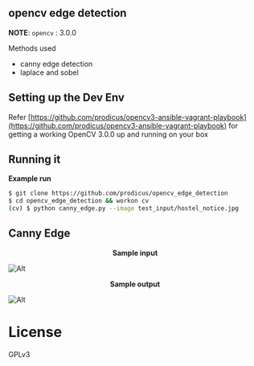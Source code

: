 ## opencv edge detection

**NOTE**: `opencv` : 3.0.0

Methods used
- canny edge detection 
- laplace and sobel

## Setting up the Dev Env

Refer [https://github.com/prodicus/opencv3-ansible-vagrant-playbook](https://github.com/prodicus/opencv3-ansible-vagrant-playbook) for getting a working OpenCV 3.0.0 up and running on your box

## Running it

**Example run**

```bash
$ git clone https://github.com/prodicus/opencv_edge_detection 
$ cd opencv_edge_detection && workon cv
(cv) $ python canny_edge.py --image test_input/hostel_notice.jpg
```

## Canny Edge


<p align="center">
    <b>Sample input</b>
</p>

![Alt](https://github.com/prodicus/opencv_edge_detection/raw/master/test_input/win_frnds_blue.jpg)


<p align="center">
    <b>Sample output</b>
</p>

![Alt](https://github.com/prodicus/opencv_edge_detection/raw/master/test_output/canny_edge/win_frnds_blue.jpg)

# License

GPLv3

